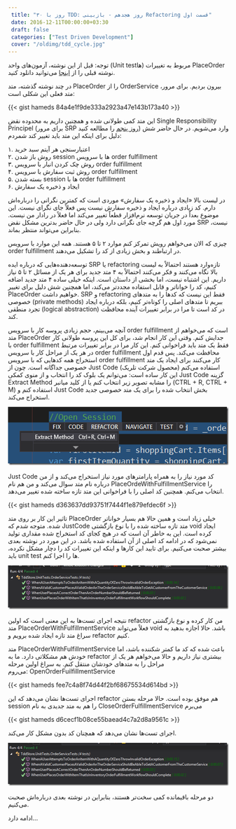 ```yaml
---
 title: "۳۰ روز با TDD: روز هجدهم - بازبینی Refactoring قسمت اول" 
 date: 2016-12-11T00:00:00+03:30
 draft: false 
 categories: ["Test Driven Development"]
 cover: "/oldimg/tdd_cycle.jpg"
---
```



توجه: قبل از این نوشته، آزمون‌های واحد (Unit testها) مربوط به تغییرات PlaceOrder نوشته قبلی را از [اینجا](https://gist.github.com/JamesBender/7321252) می‌توانید دانلود کنید.

در چند نوشته گذشته، متد PlaceOrder را از OrderService بیرون بردیم. برای مرور، متد فعلی این شکلی است:

{{< gist hameds 84a4e1f9de333a2923a47e143b173a40 >}}


این متد کمی طولانی شده و همچنین داریم به محدوده نقض Single Responsibility Principel (برای مرور SRP [روز پنجم](/post/82-30-روز-با-tdd--روز-پنجم---کد-solid-ایجاد-کنید/) را مطالعه کنید) وارد می‌شویم. در حال حاضر شش دلیل برای اینکه این متد باید تغییر کند شمردم:



۱. اعتبارسنجی هر آیتم سبد خرید  
۲. روش باز شدن session ها با سرویس order fulfillment  
۳. روش چک کردن انبار با سرویس order fulfillment  
۴. روش ثبت سفارش با سرویس order fulfillment  
۵. بسته شدن session ها با order fulfillment  
۶. ایجاد و ذخیره یک سفارش



در لیست بالا «ایجاد و ذخیره یک سفارش» موردی است که کمترین نگرانی را درباره‌اش دارم. کد زیادی درباره ایجاد و ذخیره سفارش نیست پس فعلاً جای نگرای نیست. این موضوع بعداً در جریان توسعه نرم‌افزار قطعاً تغییر می‌کند اما فعلاً در رادار من نیست. مورد اول هم گرچه جای نگرانی دارد ولی در حال حاضر بدترین مشکل نقض SRP نیست، بنابراین می‌تواند منتظر بماند.



چیزی که الان می‌خواهم رویش تمرکز کنم موارد ۲ تا ۵ هستند. همه این موارد با سرویس order fulfillment در ارتباطند و بخش زیادی از کد را تشکیل می‌دهند.



توسعه‌دهنده‌هایی که درباره ایده SRP یا refactoring تازه‌وارد هستند احتمالاً به لیست بالا نگاه می‌کنند و فکر می‌کنند احتمالاً به ۴ متد جدید برای هر یک از مسائل ۲ تا ۵ نیاز داریم. این اشتباه نیست، اما بخشی از داستان است. اینکه خیلی ساده ۴ متد جدید اضافه کنیم، کد را خواناتر و قابل استفاده مجددتر می‌کند، اما همچنین شش دلیل برای تغییر PlaceOrder خواهیم داشت. SRP‌ و refactoring فقط این نیست که کدها را به متدهای خصوصی (private methods) ببریم تا متدهای اصلی را کوتاه‌تر کنیم، بلکه درباره ایجاد تجرد منطقی (logical abstraction) در کد است تا مرا در برابر تغییرات آینده محافظت کند.



آنچه می‌بینم، حجم زیادی پروسه کار با سرویس order fulfillment است که می‌خواهم از متد PlaceOrder جدایش کنم. وقتی این کار انجام شد، برای کل این پروسه طولانی کار با order fulfillment فقط یک متد باید فراخوانی کنم. این کار مرا در برابر تغییرات مرتبط در هر یک از مراحل کار با سرویس order fulfillment محافظت می‌کند. پس قدم اول استخراج همه کدهایی که با سرویس order fulfillment کار می‌کنند برای ایجاد یک متد خصوصی جداگانه است. چون از Just Code (محصول شرکت تلریک) استفاده می‌کنم این کار ساده است: می‌توانم یک بلوک کد را انتخاب و از منوی کمکی Just Code گزینه Extract Method را مشابه تصویر زیر انتخاب کنم یا از کلید میانبر (CTRL + R, CTRL + M) استفاده کنم و Just Code بخش انتخاب شده را برای یک متد خصوصی جدید استخراج می‌کند.







![](/oldimg/image_thumb29c575ca485f8-png.png)

Just Code کد مورد نیاز را به همراه پارامترهای مورد نیاز استخراج می‌کند و از من درباره نام متد سوال می‌کند و من هم نام PlaceOrdeWithFulfillmentService را انتخاب می‌کنم. همچنین کد اصلی را با فراخوانی این متد تازه ساخته شده تغییر می‌دهد.

{{< gist hameds d363637dd93751f7444f1e879efdec6f >}}

تاثیر این کار بر روی متد PlaceOrder خیلی زیاد است و همین حالا هم بسیار خواناتر شده. متوجه شدم که JustCode متد تازه ساخته شده را با نوع بازگشتی void ایجاد کرده است. این به خاطر آن است که در هیچ کجای کد استخراج شده مقداری تولید نمی‌شود که در ادامه کد اصلی از آن استفاده شده باشد. در این مورد در نوشته بعدی بیشتر صحبت می‌کنیم. برای تایید این کارها و اینکه این تغییرات کد را دچار مشکل نکرده، باید unit test ها را اجرا کنم.



![](/oldimg/34image_thumb4-png.png)

نتیجه اجرای تست‌ها به این معنی است که اولین refactor من کار کرده و نوع بازگشتی متد PlaceOrderWithFulfillmentService فعلاً می‌تواند void باشد. حالا اجازه بدهید به سراغ متد تازه ایجاد شده برویم و refactor کنیم.





متد PlaceOrderWithFulfillmentService باعث شده که کد ما کمتر شکننده باشد، اما خودش هم مشکلاتی دارد. ما به refactor بیشتری نیاز داریم و حالا می‌خواهم هر یک از مراحل را به متدهای خودشان منتقل کنم. به سراغ اولین مرحله می‌روم: OpenOrderFuilfillmentService



{{< gist hameds fee7c4a8f74d44f2bf68675534d614bd >}}


اجرای تست‌ها نشان می‌دهد که این refactor هم موفق بوده است. حالا مرحله بستن session را هم به متد جدیدی به نام CloseOrderFulfillmentService می‌برم

{{< gist hameds d6cecf1b08ce55baead4c7a2d8a9561c >}}

اجرای تست‌ها نشان می‌دهد که همچنان کد بدون مشکل کار می‌کند.


![](/oldimg/22image_thumb-png.png)

دو مرحله باقیمانده کمی سخت‌تر هستند، بنابراین در نوشته بعدی درباره‌اش صحبت می‌کنیم.



ادامه دارد...

